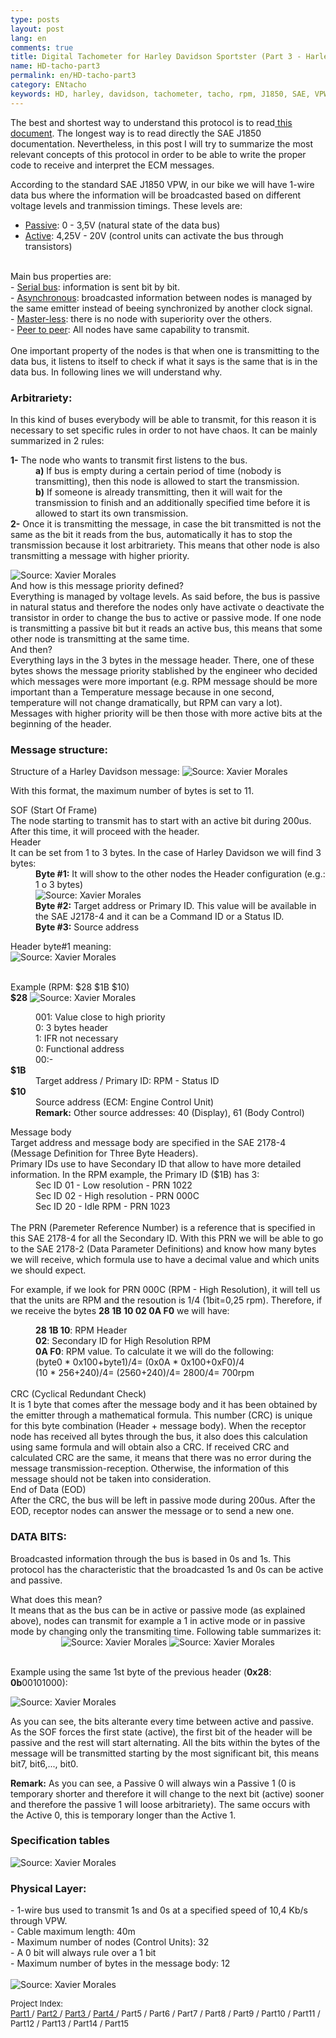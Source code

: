 ```yaml
---
type: posts
layout: post
lang: en
comments: true
title: Digital Tachometer for Harley Davidson Sportster (Part 3 - Harley Davidson and SAE J1850 VPW)
name: HD-tacho-part3
permalink: en/HD-tacho-part3
category: ENtacho
keywords: HD, harley, davidson, tachometer, tacho, rpm, J1850, SAE, VPW, specification
---
```


The best and shortest way to understand this protocol is to read<a href="http://download.intel.com/design/intarch/papers/j1850_wp.pdf" target="_blank"> this document</a>. The longest way is to read directly the SAE J1850 documentation. Nevertheless, in this post I will try to summarize the most relevant concepts of this protocol in order to be able to write the proper code to receive and interpret the ECM messages.<br>

According to the standard SAE J1850 VPW, in our bike we will have 1-wire data bus where the information will be broadcasted based on different voltage levels and tranmission timings. These levels are: <br>
- <u>Passive</u>: 0 - 3,5V (natural state of the data bus)<br>
- <u>Active</u>: 4,25V - 20V (control units can activate the bus through transistors)<br>
<br>
Main bus properties are:<br>
- <u>Serial bus</u>: information is sent bit by bit.<br>
- <u>Asynchronous</u>: broadcasted information between nodes is managed by the same emitter instead of beeing synchronized by another clock signal.<br>
- <u>Master-less</u>: there is no node with superiority over the others.<br>
- <u>Peer to peer</u>: All nodes have same capability to transmit.<br>
<br>
One important property of the nodes is that when one is transmitting to the data bus, it listens to itself to check if what it says is the same that is in the data bus. In following lines we will understand why.<br>
<!--more-->
<dl></dl>

### Arbitrariety:

In this kind of buses everybody will be able to transmit, for this reason it is necessary to set specific rules in order to not have chaos. It can be mainly summarized in 2 rules:<br>
<dl>
<b>1-</b> The node who wants to transmit first listens to the bus.
   <dd><b>a)</b> If bus is empty during a certain period of time (nobody is transmitting), then this node is allowed to start the transmission.<br></dd>
   <dd><b>b)</b> If someone is already transmitting, then it will wait for the transmission to finish and an additionally specified time before it is allowed to start its own transmission.<br></dd>
<b>2-</b> Once it is transmitting the message, in case the bit transmitted is not the same as the bit it reads from the bus, automatically it has to stop the transmission because it lost arbitrariety. This means that other node is also transmitting a message with higher priority.
</dl>

<img src="/images/Part3/02.PNG" alt="Source: Xavier Morales">

<dt>And how is this message priority defined?</dt>
Everything is managed by voltage levels. As said before, the bus is passive in natural status and therefore the nodes only have activate o deactivate the transistor in order to change the bus to active or passive mode. If one node is transmitting a passive bit but it reads an active bus, this means that some other node is transmitting at the same time.
<dt>And then?</dt> 
Everything lays in the 3 bytes in the message header. There, one of these bytes shows the message priority stablished by the engineer who decided which messages were more important (e.g. RPM message should be more important than a Temperature message because in one second, temperature will not change dramatically, but RPM can vary a lot).<br>
Messages with higher priority will be then those with more active bits at the beginning of the header.

### Message structure:
Structure of a Harley Davidson message:
<img src="/images/Part3/01.PNG" alt="Source: Xavier Morales">

With this format, the maximum number of bytes is set to 11.<br>

<dt>SOF (Start Of Frame)</dt>
The node starting to transmit has to start with an active bit during 200us. After this time, it will proceed with the header.

<dt>Header</dt>
It can be set from 1 to 3 bytes. In the case of Harley Davidson we will find 3 bytes:<br>
<dd><b>Byte #1:</b> It will show to the other nodes the Header configuration (e.g.: 1 o 3 bytes)<br>
<img src="/images/Part3/03.PNG" alt="Source: Xavier Morales"></dd>
<dd><b>Byte #2:</b> Target address or Primary ID. This value will be available in the SAE J2178-4 and it can be a Command ID or a Status ID.</dd>
<dd><b>Byte #3:</b> Source address</dd>

Header byte#1 meaning:<br>
<img src="/images/Part3/04.PNG" alt="Source: Xavier Morales">

<br>
Example (RPM: $28 $1B $10)<br>
<b>$28</b>
<img src="/images/Part3/05.PNG" alt="Source: Xavier Morales">

<dl>
<dd>001: Value close to high priority </dd>
<dd>0: 3 bytes header</dd>
<dd>1: IFR not necessary</dd>
<dd>0: Functional address</dd>
<dd>00:-</dd>
<b>$1B</b>
<dd> Target address / Primary ID: RPM - Status ID</dd>
<b>$10</b>
<dd> Source address (ECM: Engine Control Unit)</dd>
<dd> <b>Remark:</b> Other source addresses: 40 (Display), 61 (Body Control)</dd>
</dl>

<dt>Message body</dt>
Target address and message body are specified in the SAE 2178-4 (Message Definition for Three Byte Headers).<br>
Primary IDs use to have Secondary ID that allow to have more detailed information. In the RPM example, the Primary ID ($1B) has 3:<br>

<dd> Sec ID 01 - Low resolution - PRN 1022</dd>
<dd> Sec ID 02 - High resolution - PRN 000C</dd>
<dd> Sec ID 20 - Idle RPM - PRN 1023</dd>
<br>
The PRN (Paremeter Reference Number) is a reference that is specified in this SAE 2178-4 for all the Secondary ID. With this PRN we will be able to go to the SAE 2178-2 (Data Parameter Definitions) and know how many bytes we will receive, which formula use to have a decimal value and which units we should expect.<br>

For example, if we look for PRN 000C (RPM - High Resolution), it will tell us that the units are RPM and the resoution is 1/4 (1bit=0,25 rpm). Therefore, if we receive the bytes <b>28 1B 10 02 0A F0</b> we will have:<br>

<dd><b>28 1B 10</b>: RPM Header</dd>
<dd><b>02</b>: Secondary ID for High Resolution RPM</dd>
<dd><b>0A F0</b>: RPM value. To calculate it we will do the following:<br> 
<dd>(byte0 * 0x100+byte1)/4= (0x0A * 0x100+0xF0)/4<br></dd>
<dd>(10 * 256+240)/4= (2560+240)/4= 2800/4= 700rpm</dd>
<br>

<dt>CRC (Cyclical Redundant Check)</dt>
It is 1 byte that comes after the message body and it has been obtained by the emitter through a mathematical formula. This number (CRC) is unique for this byte combination (Header + message body). When the receptor node has received all bytes through the bus, it also does this calculation using same formula and will obtain also a CRC. If received CRC and calculated CRC are the same, it means that there was no error during the message transmission-reception. Otherwise, the information of this message should not be taken into consideration.<br>

<dt>End of Data (EOD)</dt>
After the CRC, the bus will be left in passive mode during 200us. After the EOD, receptor nodes can answer the message or to send a new one.

<h3>DATA BITS:</h3>

Broadcasted information through the bus is based in 0s and 1s. This protocol has the characteristic that the broadcasted 1s and 0s can be active and passive.<br>
<dt>What does this mean?</dt>
It means that as the bus can be in active or passive mode (as explained above), nodes can transmit for example a 1 in active mode or in passive mode by changing only the transmiting time. Following table summarizes it:<br>

<center>
<img style="display:inline" src="/images/Part3/06.PNG" alt="Source: Xavier Morales"> 
<img style="display:inline" src="/images/Part3/07.PNG" alt="Source: Xavier Morales">
</center>
<br>

Example using the same 1st byte of the previous header (<b>0x28</b>: <b>0b</b>00101000):

<img src="/images/Part3/08.PNG" alt="Source: Xavier Morales">

As you can see, the bits alterante every time between active and passive. As the SOF forces the first state (active), the first bit of the header will be passive and the rest will start alternating. All the bits within the bytes of the message will be transmitted starting by the most significant bit, this means bit7, bit6,..., bit0.<br>

<b>Remark:</b> As you can see, a Passive 0 will always win a Passive 1 (0 is temporary shorter and therefore it will change to the next bit (active) sooner and therefore the passive 1 will loose arbitrariety). The same occurs with the Active 0, this is temporary longer than the Active 1.<br>

<h3>Specification tables</h3>

<img src="/images/Part3/09.PNG" alt="Source: Xavier Morales">

<h3> Physical Layer:</h3>
- 1-wire bus used to transmit 1s and 0s at a specified speed of 10,4 Kb/s through VPW. <br>
- Cable maximum length: 40m <br>
- Maximum number of nodes (Control Units): 32 <br>
- A 0 bit will always rule over a 1 bit<br>
- Maximum number of bytes in the message body: 12 <br>
<br>

<img src="/images/Part3/10.PNG" alt="Source: Xavier Morales">


<p>
<font size="2"> 
Project Index:<br>
<a href="/en/HD-tacho-part1">Part1 </a>/
<a href="/en/HD-tacho-part2"> Part2 </a>/
<a href="/en/HD-tacho-part3"> Part3 </a>/
<a href="/en/HD-tacho-part4"> Part4 </a>/
 Part5 /
 Part6 /
 Part7 /
 Part8 /
 Part9 /
 Part10 /
 Part11 /
 Part12 /
 Part13 /
 Part14 /
 Part15
 </font>
</p>

